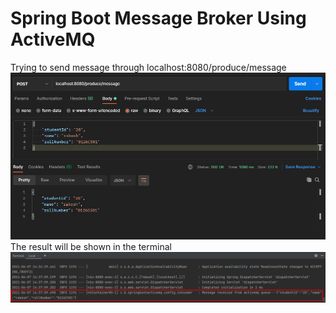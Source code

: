 # Spring Boot Message Broker Using ActiveMQ
Trying to send message through localhost:8080/produce/message <br>
![screenshot1](screenshot/Screenshot_1.png)
The result will be shown in the terminal
![screenshot2](screenshot/Screenshot_2.png)
